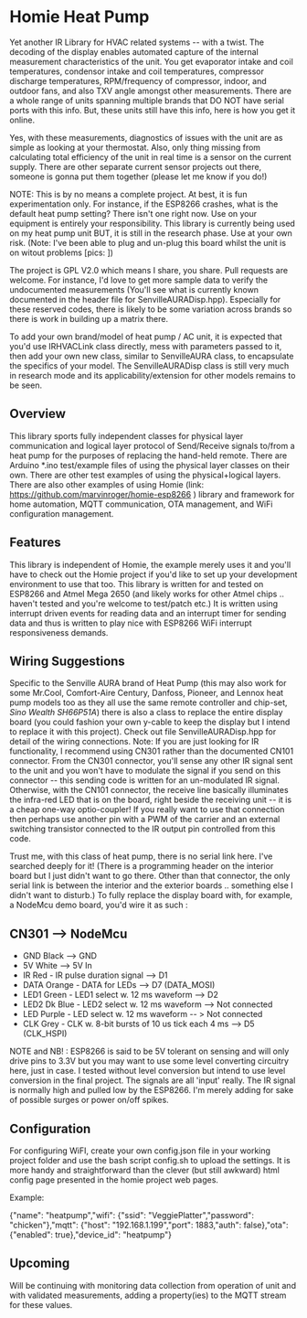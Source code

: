 #  Homie Heat Pump

Yet another IR Library for HVAC related systems -- with a twist.  The decoding of the display enables automated capture of the internal measurement characteristics of the unit.  You get evaporator intake and coil temperatures, condensor intake and coil temperatures, compressor discharge temperatures, RPM/frequency of compressor, indoor, and outdoor fans, and also TXV angle amongst other measurements.  There are a whole range of units spanning multiple brands that DO NOT have serial ports with this info.  But, these units still have this info, here is how you get it online.

Yes, with these measurements, diagnostics of issues with the unit are as simple as looking at your thermostat.  Also, only thing missing from calculating total efficiency of the unit in real time is a sensor on the current supply.  There are other separate current sensor projects out there, someone is gonna put them together (please let me know if you do!)

NOTE: This is by no means a complete project.  At best, it is fun experimentation only.  For instance, if the ESP8266 crashes, what is the default heat pump setting?  There isn't one right now.  Use on your equipment is entirely your responsibility.  This library is currently being used on my heat pump unit BUT, it is still in the research phase.  Use at your own risk. (Note: I've been able to plug and un-plug this board whilst the unit is on witout problems [pics: ])

The project is GPL V2.0 which means I share, you share.  Pull requests are welcome.  For instance, I'd love to get more sample data to verify the undocumented measurements (You'll see what is currently known documented in the header file for SenvilleAURADisp.hpp).  Especially for these reserved codes, there is likely to be some variation across brands so there is work in building up a matrix there.

To add your own brand/model of heat pump / AC unit, it is expected that you'd use IRHVACLink class directly, mess with parameters passed to it, then add your own new class, similar to SenvilleAURA class, to encapsulate the specifics of your model.  The SenvilleAURADisp class is still very much in research mode and its applicability/extension for other models remains to be seen.

## Overview

This library sports fully independent classes for physical layer communication and logical layer protocol of Send/Receive signals to/from a heat pump for the purposes of replacing the hand-held remote.  There are Arduino *.ino test/example files of using the physical layer classes on their own.  There are other test examples of using the physical+logical layers.  There are also other examples of using Homie (link: https://github.com/marvinroger/homie-esp8266 ) library and framework for home automation, MQTT communication, OTA management, and WiFi configuration management.

## Features

This library is independent of Homie, the example merely uses it and you'll have to check out the Homie project if you'd like to set up your development environment to use that too.  This library is written for and tested on ESP8266 and Atmel Mega 2650 (and likely works for other Atmel chips .. haven't tested and you're welcome to test/patch etc.)  It is written using interrupt driven events for reading data and an interrupt timer for sending data and thus is written to play nice with ESP8266 WiFi interrupt responsiveness demands.

## Wiring Suggestions

Specific to the Senville AURA brand of Heat Pump (this may also work for some Mr.Cool, Comfort-Aire Century, Danfoss, Pioneer, and Lennox heat pump models too as they all use the same remote controller and chip-set, *Sino Wealth SH66P51A*) there is also a class to replace the entire display board (you could fashion your own y-cable to keep the display but I intend to replace it with this project).  Check out file SenvilleAURADisp.hpp for detail of the wiring connections.  Note: If you are just looking for IR functionality, I recommend using CN301 rather than the documented CN101 connector.  From the CN301 connector, you'll sense any other IR signal sent to the unit and you won't have to modulate the signal if you send on this connector -- this sending code is written for an un-modulated IR signal.  Otherwise, with the CN101 connector, the receive line basically illuminates the infra-red LED that is on the board, right beside the receiving unit -- it is a cheap one-way optio-coupler!  If you really want to use that connection then perhaps use another pin with a PWM of the carrier and an external switching transistor connected to the IR output pin controlled from this code.

Trust me, with this class of heat pump, there is no serial link here.  I've searched deeply for it! (There is a programming header on the interior board but I just didn't want to go there.  Other than that connector, the only serial link is between the interior and the exterior boards .. something else I didn't want to disturb.)  To fully replace the display board with, for example, a NodeMcu demo board, you'd wire it as such :

CN301 --> NodeMcu
--------------------------
*  GND  Black --> GND 
*  5V   White --> 5V In
*  IR   Red - IR pulse duration signal --> D1
*  DATA Orange - DATA for LEDs  --> D7 (DATA_MOSI)
*  LED1 Green - LED1 select w. 12 ms waveform --> D2
*  LED2 Dk Blue - LED2 select w. 12 ms waveform --> Not connected
*  LED  Purple - LED select w. 12 ms waveform -- > Not connected
*  CLK  Grey - CLK w. 8-bit bursts of 10 us tick each 4 ms --> D5 (CLK_HSPI)

NOTE and NB! :  ESP8266 is said to be 5V tolerant on sensing and will only drive pins to 3.3V but you may want to use some level converting circuitry here, just in case.  I tested without level conversion but intend to use level conversion in the final project.  The signals are all 'input' really.  The IR signal is normally high and pulled low by the ESP8266.  I'm merely adding for sake of possible surges or power on/off spikes.

## Configuration

For configuring WiFI, create your own config.json file in your working project folder and use the bash script config.sh to upload the settings.  It is more handy and straightforward than the clever (but still awkward) html config page presented in the homie project web pages.

Example: 

{"name": "heatpump","wifi": {"ssid": "VeggiePlatter","password": "chicken"},"mqtt": {"host": "192.168.1.199","port": 1883,"auth": false},"ota": {"enabled": true},"device_id": "heatpump"}

## Upcoming

Will be continuing with monitoring data collection from operation of unit and with validated measurements, adding a property(ies) to the MQTT stream for these values.
